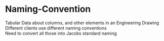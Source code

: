 # Naming-Convention

Tabular Data about columns, and other elements in an Engineering Drawing   
Different clients use different naming conventions  
Need to convert all those into Jacobs standard naming
